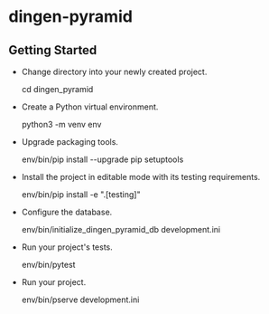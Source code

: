 dingen-pyramid
==============

Getting Started
---------------

- Change directory into your newly created project.

    cd dingen_pyramid

- Create a Python virtual environment.

    python3 -m venv env

- Upgrade packaging tools.

    env/bin/pip install --upgrade pip setuptools

- Install the project in editable mode with its testing requirements.

    env/bin/pip install -e ".[testing]"

- Configure the database.

    env/bin/initialize_dingen_pyramid_db development.ini

- Run your project's tests.

    env/bin/pytest

- Run your project.

    env/bin/pserve development.ini
